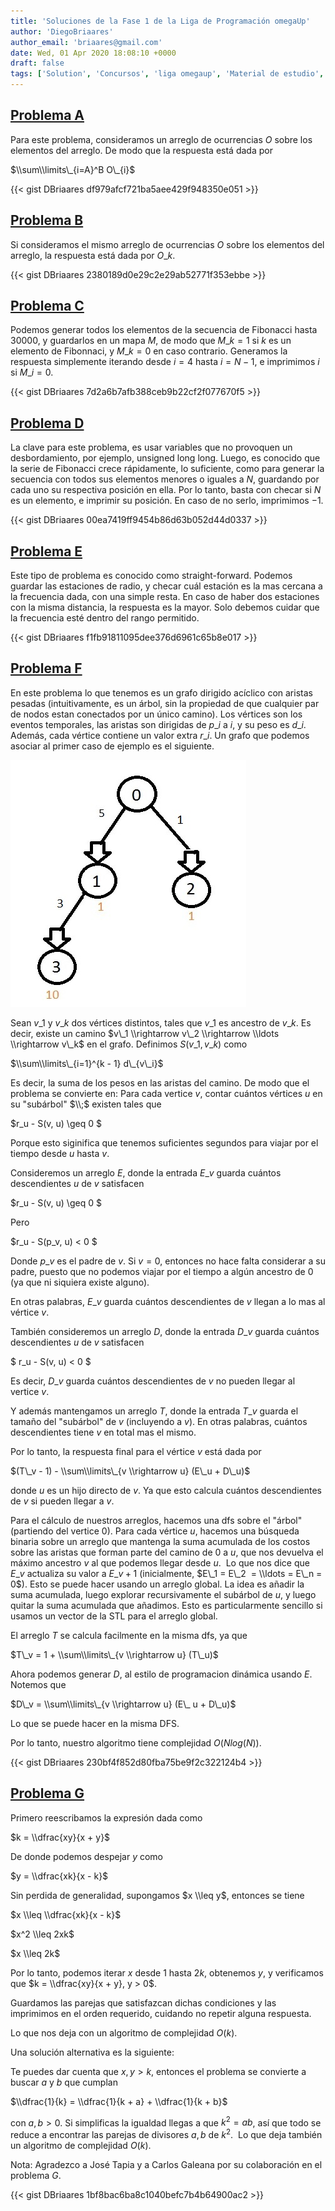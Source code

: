 ```yaml
---
title: 'Soluciones de la Fase 1 de la Liga de Programación omegaUp'
author: 'DiegoBriaares'
author_email: 'briaares@gmail.com'
date: Wed, 01 Apr 2020 18:08:10 +0000
draft: false
tags: ['Solution', 'Concursos', 'liga omegaup', 'Material de estudio', 'solución', 'soluciones']
---
```


## [Problema A](https://omegaup.com/arena/problem/Rango-simple)

Para este problema, consideramos un arreglo de ocurrencias $O$ sobre los elementos del arreglo. De modo que la respuesta está dada por

$\\sum\\limits\_{i=A}^B O\_{i}$

{{< gist DBriaares df979afcf721ba5aee429f948350e051 >}}

## [Problema B](https://omegaup.com/arena/problem/A-contar-lapices)

Si consideramos el mismo arreglo de ocurrencias $O$ sobre los elementos del arreglo, la respuesta está dada por $O\_k$.

{{< gist DBriaares 2380189d0e29c2e29ab52771f353ebbe >}}

## [Problema C](https://omegaup.com/arena/problem/nofib)

Podemos generar todos los elementos de la secuencia de Fibonacci hasta $30000$, y guardarlos en un mapa $M$, de modo que $M\_k = 1$ si $k$ es un elemento de Fibonnaci, y $M\_k = 0$ en caso contrario. Generamos la respuesta simplemente iterando desde $i = 4$ hasta $i = N - 1$, e imprimimos $i$ si $M\_i = 0$.

{{< gist DBriaares 7d2a6b7afb388ceb9b22cf2f077670f5 >}}

## [Problema D](https://omegaup.com/arena/problem/Posicion-Fibonacci)

La clave para este problema, es usar variables que no provoquen un desbordamiento, por ejemplo, unsigned long long. Luego, es conocido que la serie de Fibonacci crece rápidamente, lo suficiente, como para generar la secuencia con todos sus elementos menores o iguales a $N$, guardando por cada uno su respectiva posición en ella. Por lo tanto, basta con checar si $N$ es un elemento, e imprimir su posición. En caso de no serlo, imprimimos $-1$.

{{< gist DBriaares 00ea7419ff9454b86d63b052d44d0337 >}}

## [Problema E](https://omegaup.com/arena/problem/estacion)

Este tipo de problema es conocido como straight-forward. Podemos guardar las estaciones de radio, y checar cuál estación es la mas cercana a la frecuencia dada, con una simple resta. En caso de haber dos estaciones con la misma distancia, la respuesta es la mayor. Solo debemos cuidar que la frecuencia esté dentro del rango permitido.

{{< gist DBriaares f1fb91811095dee376d6961c65b8e017 >}}

## [Problema F](https://omegaup.com/arena/problem/Tu-y-tu-Futuro)

En este problema lo que tenemos es un grafo dirigido acíclico con aristas pesadas (intuitivamente, es un árbol, sin la propiedad de que cualquier par de nodos estan conectados por un único camino). Los vértices son los eventos temporales, las aristas son dirigidas de $p\_i$ a $i$, y su peso es $d\_i$. Además, cada vértice contiene un valor extra $r\_i$. Un grafo que podemos asociar al primer caso de ejemplo es el siguiente.

![](/images/example_graph_correct.jpg)

Sean $v\_1$ y $v\_k$ dos vértices distintos, tales que $v\_1$ es ancestro de $v\_k$. Es decir, existe un camino $v\_1 \\rightarrow v\_2 \\rightarrow \\ldots \\rightarrow v\_k$ en el grafo. Definimos $S(v\_1, v\_k)$ como

$\\sum\\limits\_{i=1}^{k - 1} d\_{v\_i}$

Es decir, la suma de los pesos en las aristas del camino. De modo que el problema se convierte en: Para cada vertice $v$, contar cuántos vértices $u$ en su "subárbol" $\\;$ existen tales que

$r\_u - S(v, u) \\geq 0 $

Porque esto siginifica que tenemos suficientes segundos para viajar por el tiempo desde $u$ hasta $v$.

Consideremos un arreglo $E$, donde la entrada $E\_v$ guarda cuántos descendientes $u$ de $v$ satisfacen

$r\_u - S(v, u) \\geq 0 $

Pero

$r\_u - S(p\_v, u) < 0 $

Donde $p\_v$ es el padre de $v$. Si $v = 0$, entonces no hace falta considerar a su padre, puesto que no podemos viajar por el tiempo a algún ancestro de $0$ (ya que ni siquiera existe alguno).

En otras palabras, $E\_v$ guarda cuántos descendientes de $v$ llegan a lo mas al vértice $v$.

También consideremos un arreglo $D$, donde la entrada $D\_v$ guarda cuántos descendientes $u$ de $v$ satisfacen

$ r\_u - S(v, u) < 0 $

Es decir, $D\_v$ guarda cuántos descendientes de $v$ no pueden llegar al vertice $v$.

Y además mantengamos un arreglo $T$, donde la entrada $T\_v$ guarda el tamaño del "subárbol" de $v$ (incluyendo a $v$). En otras palabras, cuántos descendientes tiene $v$ en total mas el mismo.

Por lo tanto, la respuesta final para el vértice $v$ está dada por

$(T\_v - 1) - \\sum\\limits\_{v \\rightarrow u} (E\_u + D\_u)$

donde $u$ es un hijo directo de $v$. Ya que esto calcula cuántos descendientes de $v$ si pueden llegar a $v$.

Para el cálculo de nuestros arreglos, hacemos una dfs sobre el "árbol"  (partiendo del vertice 0). Para cada vértice $u$, hacemos una búsqueda binaria sobre un arreglo que mantenga la suma acumulada de los costos sobre las aristas que forman parte del camino de $0$ a $u$, que nos devuelva el máximo ancestro $v$ al que podemos llegar desde $u$.  Lo que nos dice que  $E\_v$ actualiza su valor a $E\_v + 1$ (inicialmente, $E\_1 = E\_2  = \\ldots = E\_n = 0$). Esto se puede hacer usando un arreglo global. La idea es añadir la suma acumulada, luego explorar recursivamente el subárbol de $u$, y luego quitar la suma acumulada que añadimos. Esto es particularmente sencillo si usamos un vector de la STL para el arreglo global.

El arreglo $T$ se calcula facilmente en la misma dfs, ya que

$T\_v = 1 + \\sum\\limits\_{v \\rightarrow u} (T\_u)$

Ahora podemos generar $D$, al estilo de programacion dinámica usando $E$. Notemos que

$D\_v = \\sum\\limits\_{v \\rightarrow u} (E\_ u + D\_u)$

Lo que se puede hacer en la misma DFS.

Por lo tanto, nuestro algoritmo tiene complejidad $O(Nlog(N))$.

{{< gist DBriaares 230bf4f852d80fba75be9f2c322124b4 >}}

## [Problema G](https://omegaup.com/arena/problem/Karel-y-los-quebrados)

Primero reescribamos la expresión dada como

$k = \\dfrac{xy}{x + y}$

De donde podemos despejar $y$ como

$y = \\dfrac{xk}{x - k}$

Sin perdida de generalidad, supongamos $x \\leq y$, entonces se tiene

$x \\leq \\dfrac{xk}{x - k}$

$x^2 \\leq 2xk$

$x \\leq 2k$

Por lo tanto, podemos iterar $x$ desde $1$ hasta $2k$, obtenemos $y$, y verificamos que $k = \\dfrac{xy}{x + y}, y > 0$.

Guardamos las parejas que satisfazcan dichas condiciones y las imprimimos en el orden requerido, cuidando no repetir alguna respuesta.

Lo que nos deja con un algoritmo de complejidad $O(k)$.

Una solución alternativa es la siguiente:

Te puedes dar cuenta que $x, y > k$, entonces el problema se convierte a  buscar $a$ y $b$ que cumplan

$\\dfrac{1}{k} = \\dfrac{1}{k + a} + \\dfrac{1}{k + b}$

con $a,b > 0$. Si simplificas la igualdad llegas a que $k^2 = ab$, así que todo se reduce a encontrar las parejas de divisores $a, b$ de $k^2$.  Lo que deja también un algoritmo de complejidad $O(k)$.

Nota: Agradezco a José Tapia y a Carlos Galeana por su colaboración en el problema $G$.

{{< gist DBriaares 1bf8bac6ba8c1040befc7b4b64900ac2 >}}
